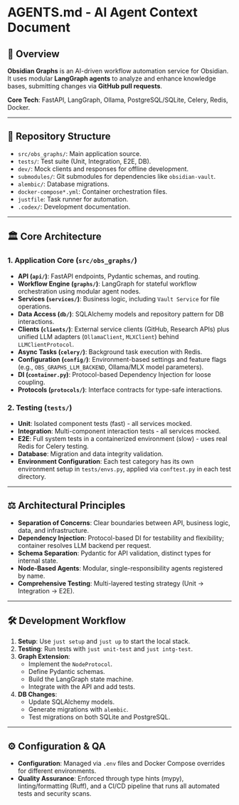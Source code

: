 # AGENTS.md - AI Agent Context Document

## 🚀 Overview

**Obsidian Graphs** is an AI-driven workflow automation service for Obsidian. It uses modular **LangGraph agents** to analyze and enhance knowledge bases, submitting changes via **GitHub pull requests**.

**Core Tech**: FastAPI, LangGraph, Ollama, PostgreSQL/SQLite, Celery, Redis, Docker.

---

## 📂 Repository Structure

-   `src/obs_graphs/`: Main application source.
-   `tests/`: Test suite (Unit, Integration, E2E, DB).
-   `dev/`: Mock clients and responses for offline development.
-   `submodules/`: Git submodules for dependencies like `obsidian-vault`.
-   `alembic/`: Database migrations.
-   `docker-compose*.yml`: Container orchestration files.
-   `justfile`: Task runner for automation.
-   `.codex/`: Development documentation.

---

## 🏛️ Core Architecture

### 1. Application Core (`src/obs_graphs/`)
-   **API (`api/`)**: FastAPI endpoints, Pydantic schemas, and routing.
-   **Workflow Engine (`graphs/`)**: LangGraph for stateful workflow orchestration using modular agent nodes.
-   **Services (`services/`)**: Business logic, including `Vault Service` for file operations.
-   **Data Access (`db/`)**: SQLAlchemy models and repository pattern for DB interactions.
-   **Clients (`clients/`)**: External service clients (GitHub, Research APIs) plus unified LLM adapters (`OllamaClient`, `MLXClient`) behind `LLMClientProtocol`.
-   **Async Tasks (`celery/`)**: Background task execution with Redis.
-   **Configuration (`config/`)**: Environment-based settings and feature flags (e.g., `OBS_GRAPHS_LLM_BACKEND`, Ollama/MLX model parameters).
-   **DI (`container.py`)**: Protocol-based Dependency Injection for loose coupling.
-   **Protocols (`protocols/`)**: Interface contracts for type-safe interactions.

### 2. Testing (`tests/`)
-   **Unit**: Isolated component tests (fast) - all services mocked.
-   **Integration**: Multi-component interaction tests - all services mocked.
-   **E2E**: Full system tests in a containerized environment (slow) - uses real Redis for Celery testing.
-   **Database**: Migration and data integrity validation.
-   **Environment Configuration**: Each test category has its own environment setup in `tests/envs.py`, applied via `conftest.py` in each test directory.

---

## ⚖️ Architectural Principles

-   **Separation of Concerns**: Clear boundaries between API, business logic, data, and infrastructure.
-   **Dependency Injection**: Protocol-based DI for testability and flexibility; container resolves LLM backend per request.
-   **Schema Separation**: Pydantic for API validation, distinct types for internal state.
-   **Node-Based Agents**: Modular, single-responsibility agents registered by name.
-   **Comprehensive Testing**: Multi-layered testing strategy (Unit → Integration → E2E).

---

## 🛠️ Development Workflow

1.  **Setup**: Use `just setup` and `just up` to start the local stack.
2.  **Testing**: Run tests with `just unit-test` and `just intg-test`.
3.  **Graph Extension**:
    -   Implement the `NodeProtocol`.
    -   Define Pydantic schemas.
    -   Build the LangGraph state machine.
    -   Integrate with the API and add tests.
4.  **DB Changes**:
    -   Update SQLAlchemy models.
    -   Generate migrations with `alembic`.
    -   Test migrations on both SQLite and PostgreSQL.

---

## ⚙️ Configuration & QA

-   **Configuration**: Managed via `.env` files and Docker Compose overrides for different environments.
-   **Quality Assurance**: Enforced through type hints (mypy), linting/formatting (Ruff), and a CI/CD pipeline that runs all automated tests and security scans.
